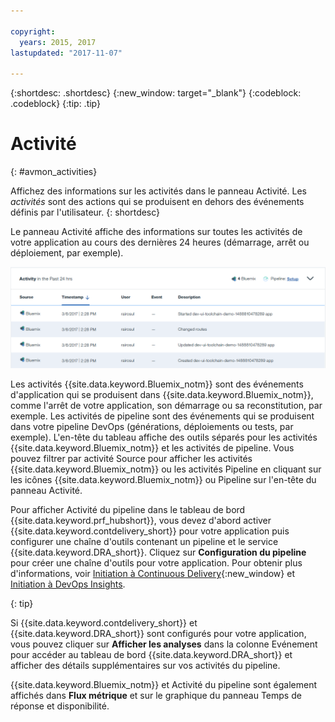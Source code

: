 ```yaml
---

copyright:
  years: 2015, 2017
lastupdated: "2017-11-07"

---
```


{:shortdesc: .shortdesc}
{:new_window: target="_blank"}
{:codeblock: .codeblock}
{:tip: .tip}


# Activité
{: #avmon_activities}

Affichez des informations sur les activités dans le panneau Activité. Les _activités_ sont des actions qui se produisent en dehors des événements définis par l'utilisateur.
{: shortdesc}

Le panneau Activité affiche des informations sur toutes les activités de votre application au cours des dernières 24 heures (démarrage, arrêt ou déploiement, par exemple).

![Panneau Activité sur le tableau de bord Availability Monitoring.](images/avmon_activity_pane.png)

Les activités {{site.data.keyword.Bluemix_notm}} sont des événements d'application qui se produisent dans {{site.data.keyword.Bluemix_notm}}, comme l'arrêt de votre
application, son démarrage ou sa reconstitution, par exemple. Les activités de pipeline sont des événements qui se produisent dans votre pipeline DevOps (générations, déploiements ou tests, par exemple). L'en-tête
du tableau affiche des outils séparés pour les activités {{site.data.keyword.Bluemix_notm}} et les activités de pipeline. Vous pouvez filtrer par activité Source pour afficher les
activités {{site.data.keyword.Bluemix_notm}} ou les activités Pipeline en cliquant sur les icônes {{site.data.keyword.Bluemix_notm}} ou Pipeline sur l'en-tête du panneau
Activité.

Pour afficher Activité du pipeline dans le tableau de bord {{site.data.keyword.prf_hubshort}}, vous devez d'abord activer {{site.data.keyword.contdelivery_short}} pour
votre application puis configurer une chaîne d'outils contenant un pipeline et le service {{site.data.keyword.DRA_short}}. Cliquez sur **Configuration du pipeline**
pour créer une chaîne d'outils pour votre application. Pour obtenir plus d'informations, voir [Initiation à Continuous Delivery](../ContinuousDelivery/index.html "(ouvre un nouvel onglet ou unefenêtre)"){:new_window} et [Initiation à DevOps Insights](../DevOpsInsights/index.html#gettingstarted "(ouvre un nouvel onglet ou une fenêtre)").

{: tip}

Si {{site.data.keyword.contdelivery_short}} et {{site.data.keyword.DRA_short}} sont configurés pour votre application, vous pouvez cliquer sur **Afficher les
analyses** dans la colonne Evénement pour accéder au tableau de bord {{site.data.keyword.DRA_short}} et afficher des détails supplémentaires sur vos activités du pipeline.

{{site.data.keyword.Bluemix_notm}} et Activité du pipeline sont également affichés dans **Flux métrique** et sur le graphique du panneau Temps de réponse
et disponibilité.
